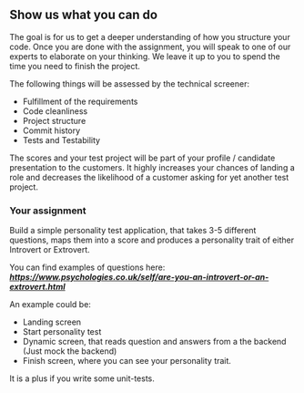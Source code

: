 ## Show us what you can do

The goal is for us to get a deeper understanding of how you structure your code. Once you are done with the assignment, you will speak to one of our experts to elaborate on your thinking. We leave it up to you to spend the time you need to finish the project.

The following things will be assessed by the technical screener:

- Fulfillment of the requirements
- Code cleanliness
- Project structure
- Commit history
- Tests and Testability

The scores and your test project will be part of your profile / candidate presentation to the customers. It highly increases your chances of landing a role and decreases the likelihood of a customer asking for yet another test project.

### **Your assignment**

Build a simple personality test application, that takes 3-5 different questions, maps them into a score and produces a personality trait of either Introvert or Extrovert.

You can find examples of questions here: **_https://www.psychologies.co.uk/self/are-you-an-introvert-or-an-extrovert.html_**

An example could be:

- Landing screen
- Start personality test
- Dynamic screen, that reads question and answers from a the backend (Just mock the backend)
- Finish screen, where you can see your personality trait.

It is a plus if you write some unit-tests.

